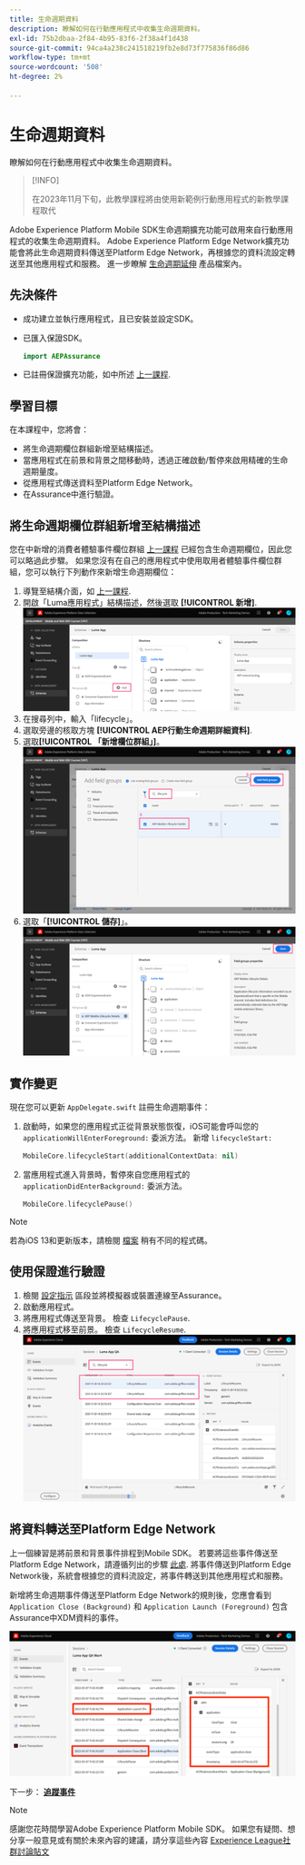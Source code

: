 ```yaml
---
title: 生命週期資料
description: 瞭解如何在行動應用程式中收集生命週期資料。
exl-id: 75b2dbaa-2f84-4b95-83f6-2f38a4f1d438
source-git-commit: 94ca4a238c241518219fb2e8d73f775836f86d86
workflow-type: tm+mt
source-wordcount: '508'
ht-degree: 2%

---
```


# 生命週期資料

瞭解如何在行動應用程式中收集生命週期資料。

>[!INFO]
>
> 在2023年11月下旬，此教學課程將由使用新範例行動應用程式的新教學課程取代

Adobe Experience Platform Mobile SDK生命週期擴充功能可啟用來自行動應用程式的收集生命週期資料。 Adobe Experience Platform Edge Network擴充功能會將此生命週期資料傳送至Platform Edge Network，再根據您的資料流設定轉送至其他應用程式和服務。 進一步瞭解 [生命週期延伸](https://developer.adobe.com/client-sdks/documentation/lifecycle-for-edge-network/) 產品檔案內。


## 先決條件

* 成功建立並執行應用程式，且已安裝並設定SDK。
* 已匯入保證SDK。

  ```swift
  import AEPAssurance
  ```

* 已註冊保證擴充功能，如中所述 [上一課程](install-sdks.md).

## 學習目標

在本課程中，您將會：

* 將生命週期欄位群組新增至結構描述。
* 當應用程式在前景和背景之間移動時，透過正確啟動/暫停來啟用精確的生命週期量度。
* 從應用程式傳送資料至Platform Edge Network。
* 在Assurance中進行驗證。

## 將生命週期欄位群組新增至結構描述

您在中新增的消費者體驗事件欄位群組 [上一課程](create-schema.md) 已經包含生命週期欄位，因此您可以略過此步驟。 如果您沒有在自己的應用程式中使用取用者體驗事件欄位群組，您可以執行下列動作來新增生命週期欄位：

1. 導覽至結構介面，如 [上一課程](create-schema.md).
1. 開啟「Luma應用程式」結構描述，然後選取 **[!UICONTROL 新增]**.
   ![選取新增](assets/mobile-lifecycle-add.png)
1. 在搜尋列中，輸入「lifecycle」。
1. 選取旁邊的核取方塊 **[!UICONTROL AEP行動生命週期詳細資料]**.
1. 選取&#x200B;**[!UICONTROL 「新增欄位群組」]**。
   ![新增欄位群組](assets/mobile-lifecycle-lifecycle-field-group.png)
1. 選取「**[!UICONTROL 儲存]**」。
   ![儲存](assets/mobile-lifecycle-lifecycle-save.png)


## 實作變更

現在您可以更新 `AppDelegate.swift` 註冊生命週期事件：

1. 啟動時，如果您的應用程式正從背景狀態恢復，iOS可能會呼叫您的 `applicationWillEnterForeground:` 委派方法。 新增 `lifecycleStart:`

   ```swift
   MobileCore.lifecycleStart(additionalContextData: nil)
   ```

1. 當應用程式進入背景時，暫停來自您應用程式的 `applicationDidEnterBackground:` 委派方法。

   ```swift
   MobileCore.lifecyclePause()
   ```

>[!NOTE]
>
>若為iOS 13和更新版本，請檢閱 [檔案](https://developer.adobe.com/client-sdks/documentation/mobile-core/lifecycle/#register-lifecycle-with-mobile-core-and-add-appropriate-startpause-calls) 稍有不同的程式碼。

## 使用保證進行驗證

1. 檢閱 [設定指示](assurance.md) 區段並將模擬器或裝置連線至Assurance。
1. 啟動應用程式。
1. 將應用程式傳送至背景。 檢查 `LifecyclePause`.
1. 將應用程式移至前景。 檢查 `LifecycleResume`.
   ![驗證生命週期](assets/mobile-lifecycle-lifecycle-assurance.png)


## 將資料轉送至Platform Edge Network

上一個練習是將前景和背景事件排程到Mobile SDK。 若要將這些事件傳送至Platform Edge Network，請遵循列出的步驟 [此處](https://developer.adobe.com/client-sdks/documentation/lifecycle-for-edge-network/#configure-a-rule-to-forward-lifecycle-metrics-to-platform). 將事件傳送到Platform Edge Network後，系統會根據您的資料流設定，將事件轉送到其他應用程式和服務。

新增將生命週期事件傳送至Platform Edge Network的規則後，您應會看到 `Application Close (Background)` 和 `Application Launch (Foreground)` 包含Assurance中XDM資料的事件。

![驗證傳送至Platform Edge的生命週期](assets/mobile-lifecycle-edge-assurance.png)



下一步： **[追蹤事件](events.md)**

>[!NOTE]
>
>感謝您花時間學習Adobe Experience Platform Mobile SDK。 如果您有疑問、想分享一般意見或有關於未來內容的建議，請分享這些內容 [Experience League社群討論貼文](https://experienceleaguecommunities.adobe.com/t5/adobe-experience-platform-launch/tutorial-discussion-implement-adobe-experience-cloud-in-mobile/td-p/443796)